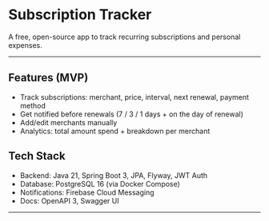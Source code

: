 # Subscription Tracker

A free, open-source app to track recurring subscriptions and personal expenses.

---

## Features (MVP)

- Track subscriptions: merchant, price, interval, next renewal, payment method
- Get notified before renewals (7 / 3 / 1 days + on the day of renewal)
- Add/edit merchants manually
- Analytics: total amount spend + breakdown per merchant

## Tech Stack

- Backend: Java 21, Spring Boot 3, JPA, Flyway, JWT Auth
- Database: PostgreSQL 16 (via Docker Compose)
- Notifications: Firebase Cloud Messaging
- Docs: OpenAPI 3, Swagger UI

---
